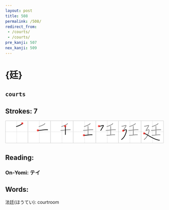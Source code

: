 ```yaml
---
layout: post
title: 508
permalink: /508/
redirect_from:
 - /courts/
 - /courts/
pre_kanji: 507
nex_kanji: 509
---
```


# {廷}

## `courts`

## Strokes: 7

<div class="stroke"><img src="../images/E5BBB7.png" /></div>

## Reading:

### On-Yomi: テイ

## Words:

法廷(ほうてい): courtroom
